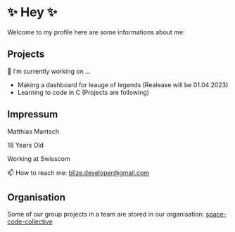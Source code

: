 # ✨ Hey ✨ 


 Welcome to my profile here are some informations about me:

## Projects  
  
🔭 I’m currently working on ...

 - Making a dashboard for leauge of legends (Realease will be 01.04.2023)
 - Learning to code in C (Projects are following)
  
## Impressum

Matthias Mantsch

18 Years Old

Working at Swisscom

📫 How to reach me: blize.developer@gmail.com

## Organisation

Some of our group projects in a team are stored in our organisation:
[space-code-collective](https://github.com/space-code-collective)
